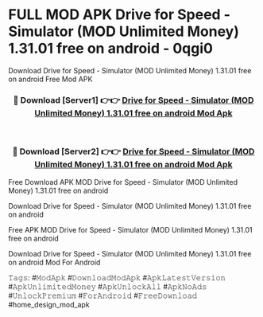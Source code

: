 # FULL MOD APK Drive for Speed - Simulator (MOD Unlimited Money) 1.31.01 free on android - 0qgi0
Download Drive for Speed - Simulator (MOD Unlimited Money) 1.31.01 free on android Free Mod APK

<div align="center">
<h3>🔴 Download [Server1] 👉👉 <a href="https://apk-comot.site?title=Drive_for_Speed_-_Simulator_(MOD_Unlimited_Money)_1.31.01_free_on_android">Drive for Speed - Simulator (MOD Unlimited Money) 1.31.01 free on android Mod Apk</a></h3><br>

<h3>🔴 Download [Server2] 👉👉 <a href="https://apk-comot.site?title=Drive_for_Speed_-_Simulator_(MOD_Unlimited_Money)_1.31.01_free_on_android">Drive for Speed - Simulator (MOD Unlimited Money) 1.31.01 free on android Mod Apk</a></h3>
</div>


Free Download APK MOD Drive for Speed - Simulator (MOD Unlimited Money) 1.31.01 free on android

Download Drive for Speed - Simulator (MOD Unlimited Money) 1.31.01 free on android 

Free APK MOD Drive for Speed - Simulator (MOD Unlimited Money) 1.31.01 free on android 

Download Drive for Speed - Simulator (MOD Unlimited Money) 1.31.01 free on android Mod For Android

𝚃𝚊𝚐𝚜: #𝙼𝚘𝚍𝙰𝚙𝚔 #𝙳𝚘𝚠𝚗𝚕𝚘𝚊𝚍𝙼𝚘𝚍𝙰𝚙𝚔 #𝙰𝚙𝚔𝙻𝚊𝚝𝚎𝚜𝚝𝚅𝚎𝚛𝚜𝚒𝚘𝚗 #𝙰𝚙𝚔𝚄𝚗𝚕𝚒𝚖𝚒𝚝𝚎𝚍𝙼𝚘𝚗𝚎𝚢 #𝙰𝚙𝚔𝚄𝚗𝚕𝚘𝚌𝚔𝙰𝚕𝚕 #𝙰𝚙𝚔𝙽𝚘𝙰𝚍𝚜 #𝚄𝚗𝚕𝚘𝚌𝚔𝙿𝚛𝚎𝚖𝚒𝚞𝚖 #𝙵𝚘𝚛𝙰𝚗𝚍𝚛𝚘𝚒𝚍 #𝙵𝚛𝚎𝚎𝙳𝚘𝚠𝚗𝚕𝚘𝚊𝚍 #home_design_mod_apk